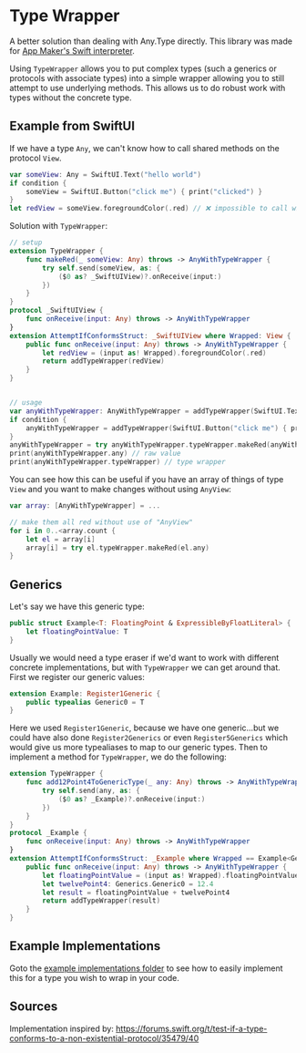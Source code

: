 # Type Wrapper

A better solution than dealing with Any.Type directly. This library was made for [App Maker's Swift interpreter](http://github.com/App-Maker-Software/SwiftInterpreter).

Using `TypeWrapper` allows you to put complex types (such a generics or protocols with associate types) into a simple wrapper allowing you to still attempt to use underlying methods. This allows us to do robust work with types without the concrete type.

## Example from SwiftUI  

If we have a type `Any`, we can't know how to call shared methods on the protocol `View`.

```swift
var someView: Any = SwiftUI.Text("hello world")
if condition {
    someView = SwiftUI.Button("click me") { print("clicked") }
}
let redView = someView.foregroundColor(.red) // ❌ impossible to call without a cast...and we don't know if we have a button or a text
```

Solution with `TypeWrapper`:

```swift
// setup
extension TypeWrapper {
    func makeRed(_ someView: Any) throws -> AnyWithTypeWrapper {
        try self.send(someView, as: {
            ($0 as? _SwiftUIView)?.onReceive(input:)
        })
    }
}
protocol _SwiftUIView {
    func onReceive(input: Any) throws -> AnyWithTypeWrapper
}
extension AttemptIfConformsStruct: _SwiftUIView where Wrapped: View {
    public func onReceive(input: Any) throws -> AnyWithTypeWrapper {
        let redView = (input as! Wrapped).foregroundColor(.red)
        return addTypeWrapper(redView)
    }
}


// usage
var anyWithTypeWrapper: AnyWithTypeWrapper = addTypeWrapper(SwiftUI.Text("hello world"))
if condition {
    anyWithTypeWrapper = addTypeWrapper(SwiftUI.Button("click me") { print("clicked") })
}
anyWithTypeWrapper = try anyWithTypeWrapper.typeWrapper.makeRed(anyWithTypeWrapper.any) // ✅ works no matter what type we put in...as long as it conforms to View
print(anyWithTypeWrapper.any) // raw value
print(anyWithTypeWrapper.typeWrapper) // type wrapper
```

You can see how this can be useful if you have an array of things of type `View` and you want to make changes without using `AnyView`:

```swift
var array: [AnyWithTypeWrapper] = ...

// make them all red without use of "AnyView"
for i in 0..<array.count {
    let el = array[i]
    array[i] = try el.typeWrapper.makeRed(el.any)
}
```

## Generics

Let's say we have this generic type:

```swift
public struct Example<T: FloatingPoint & ExpressibleByFloatLiteral> {
    let floatingPointValue: T
}
```
Usually we would need a type eraser if we'd want to work with different concrete implementations, but with `TypeWrapper` we can get around that. First we register our generic values:

```swift
extension Example: Register1Generic {
    public typealias Generic0 = T
}
```

Here we used `Register1Generic`, because we have one generic...but we could have also done `Register2Generics` or even `Register5Generics` which would give us more typealiases to map to our generic types. Then to implement a method for `TypeWrapper`, we do the following: 

```swift
extension TypeWrapper {
    func add12Point4ToGenericType(_ any: Any) throws -> AnyWithTypeWrapper {
        try self.send(any, as: {
            ($0 as? _Example)?.onReceive(input:)
        })
    }
}
protocol _Example {
    func onReceive(input: Any) throws -> AnyWithTypeWrapper
}
extension AttemptIfConformsStruct: _Example where Wrapped == Example<Generics.Generic0>, Generics.Generic0: FloatingPoint & ExpressibleByFloatLiteral {
    public func onReceive(input: Any) throws -> AnyWithTypeWrapper {
        let floatingPointValue = (input as! Wrapped).floatingPointValue
        let twelvePoint4: Generics.Generic0 = 12.4
        let result = floatingPointValue + twelvePoint4
        return addTypeWrapper(result)
    }
}
```

## Example Implementations

Goto the [example implementations folder](https://github.com/App-Maker-Software/TypeWrapper/tree/main/Tests/TypeWrapperTests/ExampleImplementations) to see how to easily implement this for a type you wish to wrap in your code. 

## Sources

Implementation inspired by: https://forums.swift.org/t/test-if-a-type-conforms-to-a-non-existential-protocol/35479/40
